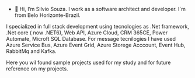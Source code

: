 - 👋 Hi, I’m Silvio Souza. I work as a software architect and developer. I´m from Belo Horizonte-Brazil.

I specialized in full stack development using tecnologies as .Net framework, .Net core ( now .NET6), Web API, Azure Cloud, CRM 365CE, Power Automate, Microft SQL Database.
For message tecnilogies I have used Azure Service Bus, Azure Event Grid, Azure Storege Acccount, Event Hub, RabbitMq and Kafka.

Here you wil found sample projects used for my study and for future reference on my projects.

<!---
souzasilvio/souzasilvio is a ✨ special ✨ repository because its `README.md` (this file) appears on your GitHub profile.
You can click the Preview link to take a look at your changes.
--->
